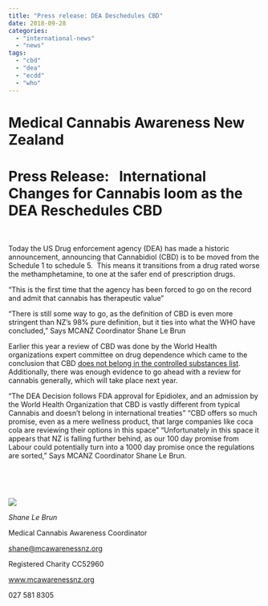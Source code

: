 ```yaml
---
title: "Press release: DEA Deschedules CBD"
date: 2018-09-28
categories: 
  - "international-news"
  - "news"
tags: 
  - "cbd"
  - "dea"
  - "ecdd"
  - "who"
---
```


# Medical Cannabis Awareness New Zealand

# Press Release:   International Changes for Cannabis loom as the DEA Reschedules CBD

 

Today the US Drug enforcement agency (DEA) has made a historic announcement, announcing that Cannabidiol (CBD) is to be moved from the Schedule 1 to schedule 5.  This means it transitions from a drug rated worse the methamphetamine, to one at the safer end of prescription drugs.

“This is the first time that the agency has been forced to go on the record and admit that cannabis has therapeutic value”

“There is still some way to go, as the definition of CBD is even more stringent than NZ’s 98% pure definition, but it ties into what the WHO have concluded,” Says MCANZ Coordinator Shane Le Brun

Earlier this year a review of CBD was done by the World Health organizations expert committee on drug dependence which came to the conclusion that CBD [does not belong in the controlled substances list](http://www.who.int/medicines/access/controlled-substances/UNSG_SignedDGletter.pdf?ua=1).  Additionally, there was enough evidence to go ahead with a review for cannabis generally, which will take place next year.

“The DEA Decision follows FDA approval for Epidiolex, and an admission by the World Health Organization that CBD is vastly different from typical Cannabis and doesn’t belong in international treaties” “CBD offers so much promise, even as a mere wellness product, that large companies like coca cola are reviewing their options in this space” “Unfortunately in this space it appears that NZ is falling further behind, as our 100 day promise from Labour could potentially turn into a 1000 day promise once the regulations are sorted,” Says MCANZ Coordinator Shane Le Brun.

 

 

![](https://mcawarenessnz.org/wp-content/uploads/2016/04/logo512.png)

_Shane Le Brun_

Medical Cannabis Awareness Coordinator

[shane@mcawarenessnz.org](mailto:shane@mcawarenessnz.org)

Registered Charity CC52960

www.mcawarenessnz.org

027 581 8305
